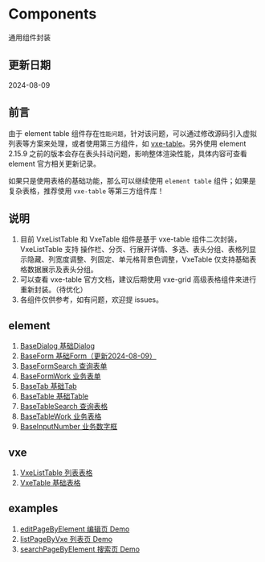 # Components
通用组件封装

## 更新日期
2024-08-09

## 前言
由于 element table 组件存在`性能问题`，针对该问题，可以通过修改源码引入虚拟列表等方案来处理，或者使用第三方组件，如 [vxe-table](https://vxetable.cn/v3/#/table/start/install)。另外使用 element 2.15.9 之前的版本会存在表头抖动问题，影响整体渲染性能，具体内容可查看 element 官方相关更新记录。

如果只是使用表格的基础功能，那么可以继续使用 `element table` 组件；如果是复杂表格，推荐使用 `vxe-table` 等第三方组件库！

## 说明
1. 目前 VxeListTable 和 VxeTable 组件是基于 vxe-table 组件二次封装，VxeListTable 支持 操作栏、分页、行展开详情、多选、表头分组、表格列显示隐藏、列宽度调整、列固定、单元格背景色调整，VxeTable 仅支持基础表格数据展示及表头分组。
2. 可以查看 vxe-table 官方文档，建议后期使用 vxe-grid 高级表格组件来进行重新封装。（待优化）
3. 各组件仅供参考，如有问题，欢迎提 issues。

## element
1. [BaseDialog 基础Dialog](https://github.com/jcyicai/Components/tree/main/element/BaseDialog)
2. [BaseForm 基础Form（更新2024-08-09）](https://github.com/jcyicai/Components/tree/main/element/BaseForm)
3. [BaseFormSearch 查询表单](https://github.com/jcyicai/Components/tree/main/element/BaseFormSearc)
4. [BaseFormWork 业务表单](https://github.com/jcyicai/Components/tree/main/element/BaseFormWork)
5. [BaseTab 基础Tab](https://github.com/jcyicai/Components/tree/main/element/BaseTab)
6. [BaseTable 基础Table](https://github.com/jcyicai/Components/tree/main/element/BaseTable)
7. [BaseTableSearch 查询表格](https://github.com/jcyicai/Components/tree/main/element/BaseTableSearch)
8. [BaseTableWork 业务表格](https://github.com/jcyicai/Components/tree/main/element/BaseTableWork)
9. [BaseInputNumber 业务数字框](https://github.com/jcyicai/Components/tree/main/element/BaseInputNumber)

## vxe
1. [VxeListTable 列表表格](https://github.com/jcyicai/Components/tree/main/vxe/VxeListTable)
2. [VxeTable 基础表格](https://github.com/jcyicai/Components/tree/main/vxe/VxeTable)

## examples
1. [editPageByElement 编辑页 Demo](https://github.com/jcyicai/Components/tree/main/examples/editPageByElement)
2. [listPageByVxe 列表页 Demo](https://github.com/jcyicai/Components/tree/main/examples/listPageByVxe)
3. [searchPageByElement 搜索页 Demo](https://github.com/jcyicai/Components/tree/main/examples/searchPageByElement)
